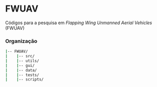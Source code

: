 # FWUAV

Códigos para a pesquisa em _Flapping Wing Unmanned Aerial Vehicles_ (FWUAV)


### Organização
```bash
|-- FWUAV/
|    |-- src/
|    |-- utils/
|    |-- gui/
|    |-- data/
|    |-- tests/
|    |-- scripts/
```
